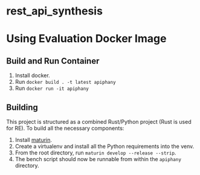 # rest_api_synthesis

# Using Evaluation Docker Image

## Build and Run Container

1. Install docker.
2. Run `docker build . -t latest apiphany`
3. Run `docker run -it apiphany`

## Building

This project is structured as a combined Rust/Python project (Rust is used for RE).
To build all the necessary components:

1. Install [maturin](https://github.com/PyO3/maturin).
2. Create a virtualenv and install all the Python requirements into the venv.
3. From the root directory, run `maturin develop --release --strip`.
4. The bench script should now be runnable from within the `apiphany` directory.
